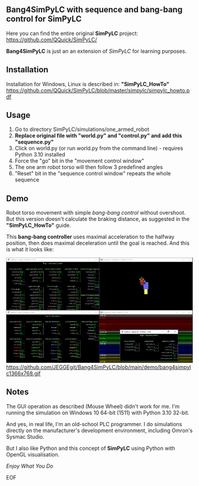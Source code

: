 Bang4SimPyLC with sequence and bang-bang control for SimPyLC
--------------------------------------------------------

Here you can find the entire original **SimPyLC** project:
https://github.com/QQuick/SimPyLC/

**Bang4SimPyLC** is just an an extension of *SimPyLC* for learning purposes.

Installation
------------

Installation for Windows, Linux is described in:
**"SimPyLC_HowTo"**
https://github.com/QQuick/SimPyLC/blob/master/simpylc/simpylc_howto.pdf

Usage
-----

1. Go to directory SimPyLC/simulations/one_armed_robot
2. **Replace original file with "world.py" and "control.py" and add this "sequence.py"**
3. Click on world.py (or run world.py from the command line) - requires Python 3.10 installed
4. Force the "go" bit in the "movement control window"
5. The one arm robot torso will then follow 3 predefined angles
6. "Reset" bit in the "sequence control window" repeats the whole sequence

Demo
----

Robot torso movement with simple *bang-bang control* without overshoot. 
But this version doesn't calculate the braking distance, as suggested in the **"SimPyLC_HowTo"** guide.


This **bang-bang controller** uses maximal acceleration to the halfway position, then does maximal deceleration until the goal is reached.
And this is what it looks like:

![alt text](https://github.com/JEGGEgit/Bang4SimPyLC/blob/main/demo/bang4simpylc640x360.gif?raw=true)
https://github.com/JEGGEgit/Bang4SimPyLC/blob/main/demo/bang4simpylc1366x768.gif


Notes
-----

The GUI operation as described (Mouse Wheel) didn't work for me. I'm running the simulation on Windows 10 64-bit (1511) with Python 3.10 32-bit.

And yes, in real life, I'm an old-school PLC programmer. I do simulations directly on the manufacturer's development environment, including Omron's Sysmac Studio.

But I also like Python and this concept of **SimPyLC** using Python with OpenGL visualisation.

*Enjoy What You Do*

EOF













